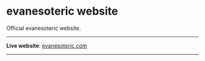 # evanesoteric website

Official evanesoteric website.

---

**Live website**: [evanesoteric.com](https://evanesoteric.com)

---

